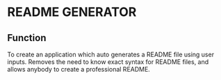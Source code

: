 # README GENERATOR

## Function

To create an application which auto generates a README file using user inputs. Removes the need to know exact syntax for README files, and allows anybody to create a professional README.